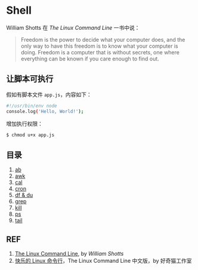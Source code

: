 # Shell

William Shotts 在 *The Linux Command Line* 一书中说：

> Freedom is the power to decide what your computer does, and the only way to have this freedom is to know what your computer is doing. Freedom is a computer that is without secrets, one where everything can be known if you care enough to find out.

## 让脚本可执行

假如有脚本文件 `app.js`，内容如下：

```sh
#!/usr/bin/env node
console.log('Hello, World!');
```

增加执行权限：

```sh
$ chmod u+x app.js
```

## 目录

1. [ab](./ab.md)
1. [awk](./awk.md)
1. [cal](./cal.md)
1. [cron](./cron.md)
1. [df & du](./shell_disk-usage.md)
1. [grep](./grep.md)
1. [kill](./kill.md)
1. [ps](./ps.md)
1. [tail](./tail.md)

## REF

1. [The Linux Command Line](http://www.linuxcommand.org/tlcl.php/), by *William Shotts*
1. [快乐的 Linux 命令行](http://billie66.github.io/TLCL/)，The Linux Command Line 中文版，by 好奇猫工作室
